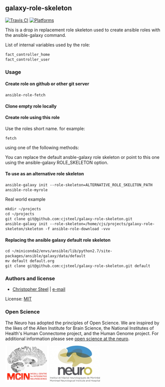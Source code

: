 ## galaxy-role-skeleton

[![Travis CI](http://img.shields.io/travis/csteel/ansible-rolegalaxy-role-skeleton/default.svg?style=flat)](http://travis-ci.org/csteel/ansible-rolegalaxy-role-skeleton/default)
[![Platforms](http://img.shields.io/badge/platforms-debian%20/%20ubuntu-lightgrey.svg?style=flat)](#)

This is a drop in replacement role skeleton used to create ansible roles with the ansible-galaxy command.

List of internal variables used by the role:

    fact_controller_home
    fact_controller_user

### Usage

#### Create role on github or other git server

```shell
ansible-role-fetch
```

#### Clone empty role locally

#### Create role using this role

Use the roles short name. for example:

```shell
fetch
```

using one of the following methods:

You can replace the default ansble-galaxy role skeleton or point to this one using the ansible-galaxy ROLE_SKELETON option.

#### To use as an alternative role skeleton

```shell
ansible-galaxy init --role-skeleton=ALTERNATIVE_ROLE_SKELETON_PATH ansible-role-myrole
```

Real world example

```shell
mkdir ~/projects
cd ~/projects
git clone git@github.com:cjsteel/galaxy-role-skeleton.git
ansible-galaxy init --role-skeleton=/home/cjs/projects/galaxy-role-skeleton/skeleton -f ansible-role-download -vvv
```

#### Replacing the ansible galaxy default role skeleton

```shell
cd ~/miniconda2/envs/ansible/lib/python2.7/site-packages/ansible/galaxy/data/default
mv default default.org
git clone git@github.com:cjsteel/galaxy-role-skeleton.git default
```

### Authors and license

- [Christopher Steel](http://mcin-cnim.ca/) | [e-mail](mailto:christopher.steel@mcgill.ca)

License: [MIT](https://tldrlegal.com/license/mit-license)

### Open Science

The Neuro has adopted the principles of Open Science. We are inspired by the likes of the Allen Institute for Brain Science, the National Institutes of Health's Human Connectome project, and the Human Genome project. For additional information please see [open science at the neuro](https://www.mcgill.ca/neuro/open-science-0).

![MCIN](skeleton/imgs/mcin-logo-brain-140x116.png)          ![neuro](skeleton/imgs/neuro-logo-160x116.png)  

